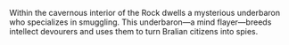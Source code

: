 Within the cavernous interior of the Rock dwells a mysterious underbaron who specializes in smuggling. This underbaron—a mind flayer—breeds intellect devourers and uses them to turn Bralian citizens into spies.